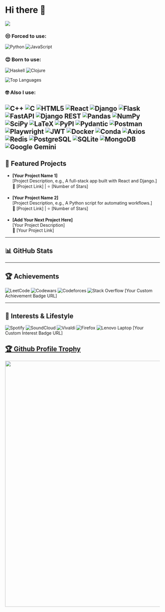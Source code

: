 # Hi there 👋 


![](https://komarev.com/ghpvc/?username=fluffy-dev)

### 😒 Forced to use:
![Python](https://img.shields.io/badge/Python-FFD43B?style=for-the-badge&logo=python&logoColor=blue)
![JavaScript](https://img.shields.io/badge/JavaScript-323330?style=for-the-badge&logo=javascript&logoColor=F7DF1E)

### 😍 Born to use:
![Haskell](https://img.shields.io/badge/Haskell-5D4F85?style=for-the-badge&logo=haskell&logoColor=white)
![Clojure](https://img.shields.io/badge/Clojure-5881D8?style=for-the-badge&logo=clojure&logoColor=white)



![Top Languages](https://github-readme-stats.vercel.app/api/top-langs/?username=fluffy-dev&layout=compact&theme=transparent)


### 🤓 Also I use:
![C++](https://img.shields.io/badge/C%2B%2B-00599C?style=for-the-badge&logo=c%2B%2B&logoColor=white)
![C](https://img.shields.io/badge/C-00599C?style=for-the-badge&logo=c&logoColor=white)
![HTML5](https://img.shields.io/badge/HTML5-E34F26?style-for-the-badge&logo=html5&logoColor=white)
![React](https://img.shields.io/badge/React-20232A?style-for-the-badge&logo=react&logoColor=61DAFB)
![Django](https://img.shields.io/badge/Django-092E20?style-for-the-badge&logo=django&logoColor=green)
![Flask](https://img.shields.io/badge/Flask-000000?style=for-the-badge&logo=flask&logoColor=white)
![FastAPI](https://img.shields.io/badge/fastapi-109989?style-for-the-badge&logo=FASTAPI&logoColor=white)
![Django REST](https://img.shields.io/badge/django%20rest-ff1709?style-for-the-badge&logo=django&logoColor=white)
![Pandas](https://img.shields.io/badge/Pandas-2C2D72?style=for-the-badge&logo=pandas&logoColor=white)
![NumPy](https://img.shields.io/badge/Numpy-777BB4?style-for-the-badge&logo=numpy&logoColor=white)
![SciPy](https://img.shields.io/badge/SciPy-654FF0?style=for-the-badge&logo=SciPy&logoColor=white)
![LaTeX](https://img.shields.io/badge/LaTeX-47A141?style=for-the-badge&logo=LaTeX&logoColor=white)
![PyPI](https://img.shields.io/badge/pypi-3775A9?style=for-the-badge&logo=pypi&logoColor=white)
![Pydantic](https://img.shields.io/badge/Pydantic-E92063?style-for-the-badge&logo=Pydantic&logoColor=white)
![Postman](https://img.shields.io/badge/Postman-FF6C37?style=for-the-badge&logo=Postman&logoColor=white)
![Playwright](https://img.shields.io/badge/Playwright-45ba4b?style-for-the-badge&logo=Playwright&logoColor=white)
![JWT](https://img.shields.io/badge/JWT-000000?style-for-the-badge&logo=JSON%20web%20tokens&logoColor=white)
![Docker](https://img.shields.io/badge/Docker-2CA5E0?style=for-the-badge&logo=docker&logoColor=white)
![Conda](https://img.shields.io/badge/conda-342B029.svg?&style-for-the-badge&logo=anaconda&logoColor=white)
![Axios](https://img.shields.io/badge/axios-671ddf?&style-for-the-badge&logo=axios&logoColor=white)
![Redis](https://img.shields.io/badge/redis-%23DD0031.svg?&style-for-the-badge&logo=redis&logoColor=white)
![PostgreSQL](https://img.shields.io/badge/PostgreSQL-316192?style=for-the-badge&logo=postgresql&logoColor=white)
![SQLite](https://img.shields.io/badge/Sqlite-003B57?style-for-the-badge&logo=sqlite&logoColor=white)
![MongoDB](https://img.shields.io/badge/MongoDB-4EA94B?style-for-the-badge&logo=mongodb&logoColor=white)
![Google Gemini](https://img.shields.io/badge/Google%20Gemini-8E75B2?style-for-the-badge&logo=googlegemini&logoColor=white)
---

## 🌟 Featured Projects

- **[Your Project Name 1]**  
  [Project Description, e.g., A full-stack app built with React and Django.]  
  🔗 [Project Link] | ⭐ [Number of Stars]

- **[Your Project Name 2]**  
  [Project Description, e.g., A Python script for automating workflows.]  
  🔗 [Project Link] | ⭐ [Number of Stars]

- **[Add Your Next Project Here]**  
  [Your Project Description]  
  🔗 [Your Project Link]

---

## 📊 GitHub Stats


---

## 🏆 Achievements

![LeetCode](https://img.shields.io/badge/-LeetCode-FFA116?style=for-the-badge&logo=LeetCode&logoColor=black)
![Codewars](https://img.shields.io/badge/Codewars-B1361E?style=for-the-badge&logo=Codewars&logoColor=white)
![Codeforces](https://img.shields.io/badge/Codeforces-445f9d?style=for-the-badge&logo=Codeforces&logoColor=white)
![Stack Overflow](https://img.shields.io/badge/Stack_Overflow-FE7A16?style=for-the-badge&logo=stack-overflow&logoColor=white)
[Your Custom Achievement Badge URL]

---

## 🎨 Interests & Lifestyle

![Spotify](https://img.shields.io/badge/Spotify-1ED760?&style-for-the-badge&logo=spotify&logoColor=white)
![SoundCloud](https://img.shields.io/badge/SoundCloud-FF3300?style-for-the-badge&logo=soundcloud&logoColor=white)
![Vivaldi](https://img.shields.io/badge/Vivaldi-EF3939?style-for-the-badge&logo=Vivaldi&logoColor=white)
![Firefox](https://img.shields.io/badge/Firefox_Browser-FF7139?style-for-the-badge&logo=Firefox-Browser&logoColor=white)
![Lenovo Laptop](https://img.shields.io/badge/lenovo%20laptop-E2231A?style-for-the-badge&logo=lenovo&logoColor=white)
[Your Custom Interest Badge URL]


<a href="https://github.com/ryo-ma/github-profile-trophy"><h2>🏆 Github Profile Trophy</h2></a>
<a href="https://github.com/ryo-ma/github-profile-trophy">
  <img width=800 src="https://github-profile-trophy.vercel.app/?username=fluffy-dev&column=10&theme=gruvbox&no-frame=true"/>
</a>